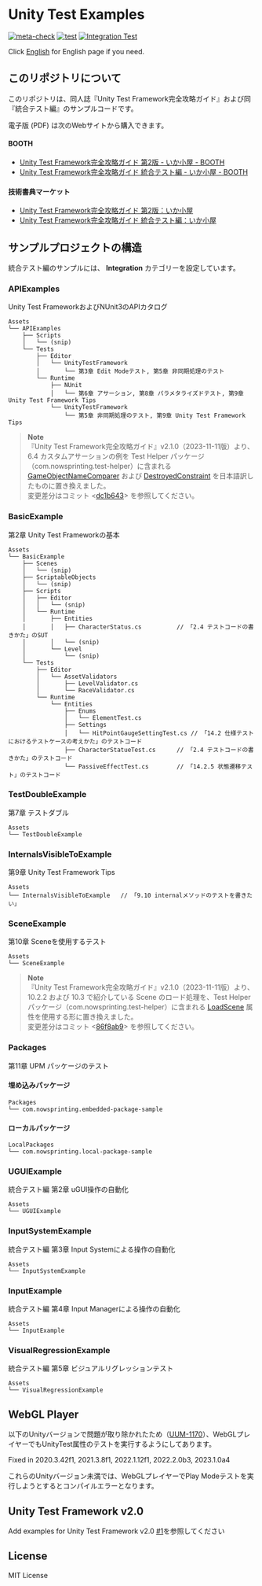 # Unity Test Examples

[![meta-check](https://github.com/nowsprinting/UnityTestExamples/actions/workflows/metacheck.yml/badge.svg)](https://github.com/nowsprinting/UnityTestExamples/actions/workflows/metacheck.yml)
[![test](https://github.com/nowsprinting/UnityTestExamples/actions/workflows/test.yml/badge.svg)](https://github.com/nowsprinting/UnityTestExamples/actions/workflows/test.yml)
[![Integration Test](https://github.com/nowsprinting/UnityTestExamples/actions/workflows/test-integration.yml/badge.svg)](https://github.com/nowsprinting/UnityTestExamples/actions/workflows/test-integration.yml)

Click [English](./README_en.md) for English page if you need.



## このリポジトリについて

このリポジトリは、同人誌『Unity Test Framework完全攻略ガイド』および同『統合テスト編』のサンプルコードです。

電子版 (PDF) は次のWebサイトから購入できます。

#### BOOTH
- [Unity Test Framework完全攻略ガイド 第2版 - いか小屋 - BOOTH](https://ikagoya.booth.pm/items/3139036)
- [Unity Test Framework完全攻略ガイド 統合テスト編 - いか小屋 - BOOTH](https://ikagoya.booth.pm/items/4807367)

#### 技術書典マーケット
- [Unity Test Framework完全攻略ガイド 第2版：いか小屋](https://techbookfest.org/product/5936401533108224)
- [Unity Test Framework完全攻略ガイド 統合テスト編：いか小屋](https://techbookfest.org/product/p5zcUfG5sLmgmd7ZtDhXNm)



## サンプルプロジェクトの構造

統合テスト編のサンプルには、 **Integration** カテゴリーを設定しています。

### APIExamples

Unity Test FrameworkおよびNUnit3のAPIカタログ

```
Assets
└── APIExamples
    ├── Scripts
    │   └── (snip)
    └── Tests
        ├── Editor
        │   └── UnityTestFramework
        │       └── 第3章 Edit Modeテスト, 第5章 非同期処理のテスト
        └── Runtime
            ├── NUnit
            │   └── 第6章 アサーション, 第8章 パラメタライズドテスト, 第9章 Unity Test Framework Tips
            └── UnityTestFramework
                └── 第5章 非同期処理のテスト, 第9章 Unity Test Framework Tips
```

> **Note**  
> 『Unity Test Framework完全攻略ガイド』v2.1.0（2023-11-11版）より、6.4 カスタムアサーションの例を Test Helper パッケージ（com.nowsprinting.test-helper）に含まれる [GameObjectNameComparer](https://github.com/nowsprinting/test-helper#gameobjectnamecomparer) および [DestroyedConstraint](https://github.com/nowsprinting/test-helper#destroyed) を日本語訳したものに置き換えました。  
> 変更差分はコミット &lt;[dc1b643](https://github.com/nowsprinting/UnityTestExamples/commit/dc1b643cd7e1275388881933b5edfcabde0413ba)&gt; を参照してください。



### BasicExample

第2章 Unity Test Frameworkの基本

```
Assets
└── BasicExample
    ├── Scenes
    │   └── (snip)
    ├── ScriptableObjects
    │   └── (snip)
    ├── Scripts
    │   ├── Editor
    │   │   └── (snip)
    │   └── Runtime
    │       ├── Entities
    │       │   ├── CharacterStatus.cs          // 「2.4 テストコードの書きかた」のSUT
    │       │   └── (snip)
    │       └── Level
    │           └── (snip)
    └── Tests
        ├── Editor
        │   └── AssetValidators
        │       ├── LevelValidator.cs
        │       └── RaceValidator.cs
        └── Runtime
            └── Entities
                ├── Enums
                │   └── ElementTest.cs
                ├── Settings
                │   └── HitPointGaugeSettingTest.cs // 「14.2 仕様テストにおけるテストケースの考えかた」のテストコード
                ├── CharacterStatueTest.cs      // 「2.4 テストコードの書きかた」のテストコード
                └── PassiveEffectTest.cs        // 「14.2.5 状態遷移テスト」のテストコード
```

### TestDoubleExample

第7章 テストダブル

```
Assets
└── TestDoubleExample
```

### InternalsVisibleToExample

第9章 Unity Test Framework Tips

```
Assets
└── InternalsVisibleToExample   // 「9.10 internalメソッドのテストを書きたい」
```

### SceneExample

第10章 Sceneを使用するテスト

```
Assets
└── SceneExample
```

> **Note**  
> 『Unity Test Framework完全攻略ガイド』v2.1.0（2023-11-11版）より、10.2.2 および 10.3 で紹介している Scene のロード処理を、Test Helper パッケージ（com.nowsprinting.test-helper）に含まれる [LoadScene](https://github.com/nowsprinting/test-helper#loadscene) 属性を使用する形に置き換えました。  
> 変更差分はコミット &lt;[86f8ab9](https://github.com/nowsprinting/UnityTestExamples/commit/86f8ab9373d9d1c7de0c7cde925adc1a94aaafe0)&gt; を参照してください。

### Packages

第11章 UPM パッケージのテスト

#### 埋め込みパッケージ

```
Packages
└── com.nowsprinting.embedded-package-sample
```

#### ローカルパッケージ

```
LocalPackages
└── com.nowsprinting.local-package-sample
```

### UGUIExample

統合テスト編 第2章 uGUI操作の自動化

```
Assets
└── UGUIExample
```

### InputSystemExample

統合テスト編 第3章 Input Systemによる操作の自動化

```
Assets
└── InputSystemExample
```

### InputExample

統合テスト編 第4章 Input Managerによる操作の自動化

```
Assets
└── InputExample
```

### VisualRegressionExample

統合テスト編 第5章 ビジュアルリグレッションテスト

```
Assets
└── VisualRegressionExample
```



## WebGL Player

以下のUnityバージョンで問題が取り除かれたため（[UUM-1170](https://issuetracker.unity3d.com/issues/webgl-chrome-the-message-header-is-corrupted-and-for-security-reasons-connection-will-be-terminated-dot-errors)）、WebGLプレイヤーでもUnityTest属性のテストを実行するようにしてあります。

Fixed in 2020.3.42f1, 2021.3.8f1, 2022.1.12f1, 2022.2.0b3, 2023.1.0a4

これらのUnityバージョン未満では、WebGLプレイヤーでPlay Modeテストを実行しようとするとコンパイルエラーとなります。



## Unity Test Framework v2.0

Add examples for Unity Test Framework v2.0 [#1](https://github.com/nowsprinting/UnityTestExamples/pull/1)を参照してください



## License

MIT License

